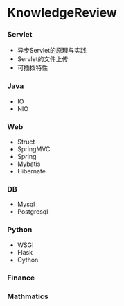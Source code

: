 # KnowledgeReview

### Servlet

- 异步Servlet的原理与实践
- Servlet的文件上传
- 可插拨特性

### Java

- IO
- NIO

### Web
- Struct
- SpringMVC
- Spring
- Mybatis
- Hibernate

### DB
- Mysql
- Postgresql

### Python
- WSGI
- Flask
- Cython

### Finance
### Mathmatics 
